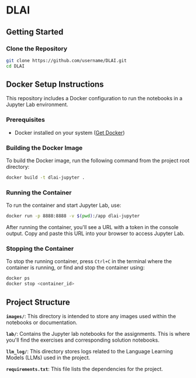# DLAI

## Getting Started

### Clone the Repository

```bash
git clone https://github.com/username/DLAI.git
cd DLAI
```

## Docker Setup Instructions

This repository includes a Docker configuration to run the notebooks in a Jupyter Lab environment.

### Prerequisites

- Docker installed on your system ([Get Docker](https://docs.docker.com/get-docker/))

### Building the Docker Image

To build the Docker image, run the following command from the project root directory:

```bash
docker build -t dlai-jupyter .
```

### Running the Container

To run the container and start Jupyter Lab, use:

```bash
docker run -p 8888:8888 -v $(pwd):/app dlai-jupyter
```

After running the container, you'll see a URL with a token in the console output. Copy and paste this URL into your browser to access Jupyter Lab.

### Stopping the Container

To stop the running container, press `Ctrl+C` in the terminal where the container is running, or find and stop the container using:

```bash
docker ps
docker stop <container_id>
```

## Project Structure

**`images/`**: This directory is intended to store any images used within the notebooks or documentation.

**`lab/`**: Contains the Jupyter lab notebooks for the assignments. This is where you'll find the exercises and corresponding solution notebooks.

 **`llm_log/`**: This directory stores logs related to the Language Learning Models (LLMs) used in the project. 

**`requirements.txt`**: This file lists the dependencies for the project.





